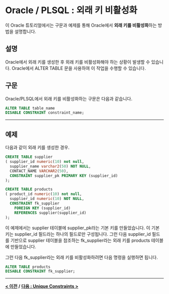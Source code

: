 # Oracle / PLSQL : 외래 키 비활성화

이 Oracle 튜토리얼에서는 구문과 예제를 통해 Oracle에서 **외래 키를 비활성화**하는 방법을 설명합니다.

## 설명
Oracle에서 외래 키를 생성한 후 외래 키를 비활성화해야 하는 상황이 발생할 수 있습니다. Oracle에서 ALTER TABLE 문을 사용하여 이 작업을 수행할 수 있습니다.

## 구문
Oracle/PLSQL에서 외래 키를 비활성화하는 구문은 다음과 같습니다.
```sql
ALTER TABLE table_name
DISABLE CONSTRAINT constraint_name;
```

---
## 예제
다음과 같이 외래 키를 생성한 경우.
```sql
CREATE TABLE supplier
( supplier_id numeric(10) not null,
  supplier_name varchar2(50) NOT NULL,
  CONTACT_NAME VARCHAR2(50),
  CONSTRAINT supplier_pk PRIMARY KEY (supplier_id)
);

CREATE TABLE products
( product_id numeric(10) not null,
  supplier_id numeric(10) NOT NULL,
  CONSTRAINT fk_supplier
    FOREIGN KEY (supplier_id)
    REFERENCES supplier(supplier_id)
);
```
이 예제에서는 supplier 테이블에 supplier_pk라는 기본 키를 만들었습니다. 이 기본 키는 supplier_id 필드라는 하나의 필드로만 구성됩니다. 그런 다음 supplier_id 필드를 기반으로 supplier 테이블을 참조하는 fk_supplier라는 외래 키를 products 테이블에 만들었습니다.

그런 다음 fk_supplier라는 외래 키를 비활성화하려면 다음 명령을 실행하면 됩니다.
```sql
ALTER TABLE products
DISABLE CONSTRAINT fk_supplier;
```

---
**[< 이전](Foreign_Keys_Drop.md) / [다음 : Unique Constraints >](UNIQUE_Constraints.md)**
